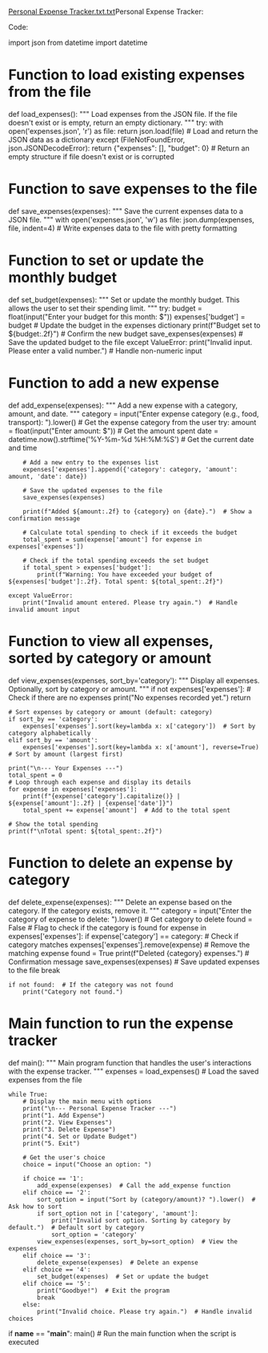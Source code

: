 [Personal Expense Tracker.txt.txt](https://github.com/user-attachments/files/18605441/Personal.Expense.Tracker.txt.txt)Personal Expense Tracker:

Code:

import json
from datetime import datetime

# Function to load existing expenses from the file
def load_expenses():
    """
    Load expenses from the JSON file. If the file doesn't exist or is empty, return an empty dictionary.
    """
    try:
        with open('expenses.json', 'r') as file:
            return json.load(file)  # Load and return the JSON data as a dictionary
    except (FileNotFoundError, json.JSONDecodeError):
        return {"expenses": [], "budget": 0}  # Return an empty structure if file doesn't exist or is corrupted

# Function to save expenses to the file
def save_expenses(expenses):
    """
    Save the current expenses data to a JSON file.
    """
    with open('expenses.json', 'w') as file:
        json.dump(expenses, file, indent=4)  # Write expenses data to the file with pretty formatting

# Function to set or update the monthly budget
def set_budget(expenses):
    """
    Set or update the monthly budget. This allows the user to set their spending limit.
    """
    try:
        budget = float(input("Enter your budget for this month: $"))
        expenses['budget'] = budget  # Update the budget in the expenses dictionary
        print(f"Budget set to ${budget:.2f}")  # Confirm the new budget
        save_expenses(expenses)  # Save the updated budget to the file
    except ValueError:
        print("Invalid input. Please enter a valid number.")  # Handle non-numeric input

# Function to add a new expense
def add_expense(expenses):
    """
    Add a new expense with a category, amount, and date.
    """
    category = input("Enter expense category (e.g., food, transport): ").lower()  # Get the expense category from the user
    try:
        amount = float(input("Enter amount: $"))  # Get the amount spent
        date = datetime.now().strftime('%Y-%m-%d %H:%M:%S')  # Get the current date and time

        # Add a new entry to the expenses list
        expenses['expenses'].append({'category': category, 'amount': amount, 'date': date})
        
        # Save the updated expenses to the file
        save_expenses(expenses)
        
        print(f"Added ${amount:.2f} to {category} on {date}.")  # Show a confirmation message
        
        # Calculate total spending to check if it exceeds the budget
        total_spent = sum(expense['amount'] for expense in expenses['expenses'])
        
        # Check if the total spending exceeds the set budget
        if total_spent > expenses['budget']:
            print(f"Warning: You have exceeded your budget of ${expenses['budget']:.2f}. Total spent: ${total_spent:.2f}")
        
    except ValueError:
        print("Invalid amount entered. Please try again.")  # Handle invalid amount input

# Function to view all expenses, sorted by category or amount
def view_expenses(expenses, sort_by='category'):
    """
    Display all expenses. Optionally, sort by category or amount.
    """
    if not expenses['expenses']:  # Check if there are no expenses
        print("No expenses recorded yet.")
        return
    
    # Sort expenses by category or amount (default: category)
    if sort_by == 'category':
        expenses['expenses'].sort(key=lambda x: x['category'])  # Sort by category alphabetically
    elif sort_by == 'amount':
        expenses['expenses'].sort(key=lambda x: x['amount'], reverse=True)  # Sort by amount (largest first)
    
    print("\n--- Your Expenses ---")
    total_spent = 0
    # Loop through each expense and display its details
    for expense in expenses['expenses']:
        print(f"{expense['category'].capitalize()} | ${expense['amount']:.2f} | {expense['date']}")
        total_spent += expense['amount']  # Add to the total spent
    
    # Show the total spending
    print(f"\nTotal spent: ${total_spent:.2f}")

# Function to delete an expense by category
def delete_expense(expenses):
    """
    Delete an expense based on the category. If the category exists, remove it.
    """
    category = input("Enter the category of expense to delete: ").lower()  # Get category to delete
    found = False  # Flag to check if the category is found
    for expense in expenses['expenses']:
        if expense['category'] == category:  # Check if category matches
            expenses['expenses'].remove(expense)  # Remove the matching expense
            found = True
            print(f"Deleted {category} expenses.")  # Confirmation message
            save_expenses(expenses)  # Save updated expenses to the file
            break
    
    if not found:  # If the category was not found
        print("Category not found.")

# Main function to run the expense tracker
def main():
    """
    Main program function that handles the user's interactions with the expense tracker.
    """
    expenses = load_expenses()  # Load the saved expenses from the file

    while True:
        # Display the main menu with options
        print("\n--- Personal Expense Tracker ---")
        print("1. Add Expense")
        print("2. View Expenses")
        print("3. Delete Expense")
        print("4. Set or Update Budget")
        print("5. Exit")
        
        # Get the user's choice
        choice = input("Choose an option: ")

        if choice == '1':
            add_expense(expenses)  # Call the add_expense function
        elif choice == '2':
            sort_option = input("Sort by (category/amount)? ").lower()  # Ask how to sort
            if sort_option not in ['category', 'amount']:
                print("Invalid sort option. Sorting by category by default.")  # Default sort by category
                sort_option = 'category'
            view_expenses(expenses, sort_by=sort_option)  # View the expenses
        elif choice == '3':
            delete_expense(expenses)  # Delete an expense
        elif choice == '4':
            set_budget(expenses)  # Set or update the budget
        elif choice == '5':
            print("Goodbye!")  # Exit the program
            break
        else:
            print("Invalid choice. Please try again.")  # Handle invalid choices

if __name__ == "__main__":
    main()  # Run the main function when the script is executed

